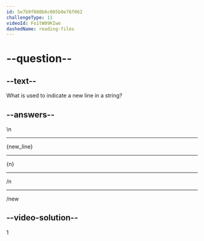 ```yaml
---
id: 5e7b9f080b6c005b0e76f062
challengeType: 11
videoId: Fo1tW09KIwo
dashedName: reading-files
---
```


# --question--

## --text--

What is used to indicate a new line in a string?

## --answers--

\\n

---

{new_line}

---

{n}

---

/n

---

/new

## --video-solution--

1


